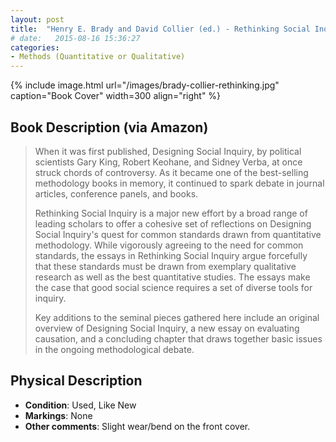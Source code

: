 ```yaml
---
layout: post
title:  "Henry E. Brady and David Collier (ed.) - Rethinking Social Inquiry"
# date:   2015-08-16 15:36:27
categories: 
- Methods (Quantitative or Qualitative)
---
```



{% include image.html url="/images/brady-collier-rethinking.jpg" caption="Book Cover" width=300 align="right" %}

## Book Description (via Amazon)

> When it was first published, Designing Social Inquiry, by political scientists Gary King, Robert Keohane, and Sidney Verba, at once struck chords of controversy. As it became one of the best-selling methodology books in memory, it continued to spark debate in journal articles, conference panels, and books.
>
> Rethinking Social Inquiry is a major new effort by a broad range of leading scholars to offer a cohesive set of reflections on Designing Social Inquiry's quest for common standards drawn from quantitative methodology. While vigorously agreeing to the need for common standards, the essays in Rethinking Social Inquiry argue forcefully that these standards must be drawn from exemplary qualitative research as well as the best quantitative studies. The essays make the case that good social science requires a set of diverse tools for inquiry.
>
> Key additions to the seminal pieces gathered here include an original overview of Designing Social Inquiry, a new essay on evaluating causation, and a concluding chapter that draws together basic issues in the ongoing methodological debate.

## Physical Description

- **Condition**: Used, Like New
- **Markings**: None
- **Other comments**: Slight wear/bend on the front cover.
